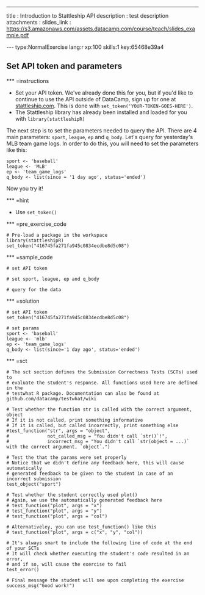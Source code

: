 ---
title       : Introduction to Stattleship API
description : test description
attachments :
  slides_link : https://s3.amazonaws.com/assets.datacamp.com/course/teach/slides_example.pdf

--- type:NormalExercise lang:r xp:100 skills:1 key:65468e39a4
## Set API token and parameters

*** =instructions
- Set your API token. We've already done this for you, but if you'd like to continue to use the API outside of DataCamp, sign up for one at [stattleship.com](https://www.stattleship.com/). This is done with `set_token('YOUR-TOKEN-GOES-HERE')`.
- The Stattleship library has already been installed and loaded for you with `library(stattleshipR)`

The next step is to set the parameters needed to query the API. There are 4 main parameters: `sport`, `league`, `ep` and `q_body`. 
Let's query for yesterday's MLB team game logs. In order to do this, you will need to set the parameters like this:

```
sport <- 'baseball'
league <- 'MLB'
ep <- 'team_game_logs'
q_body <- list(since = '1 day ago', status='ended')

```

Now you try it!

*** =hint
- Use `set_token()`

*** =pre_exercise_code
```{r}
# Pre-load a package in the workspace
library(stattleshipR)
set_token("416745fa271fa945c0834ecdbe8d5c08")

```

*** =sample_code
```{r}
# set API token

# set sport, league, ep and q_body

# query for the data

```

*** =solution
```{r}
# set API token
set_token("416745fa271fa945c0834ecdbe8d5c08")

# set params
sport <- 'baseball'
league <- 'mlb'
ep <- 'team_game_logs'
q_body <- list(since='1 day ago', status='ended')

```

*** =sct
```{r}
# The sct section defines the Submission Correctness Tests (SCTs) used to
# evaluate the student's response. All functions used here are defined in the 
# testwhat R package. Documentation can also be found at github.com/datacamp/testwhat/wiki

# Test whether the function str is called with the correct argument, object
# If it is not called, print something informative
# If it is called, but called incorrectly, print something else
#test_function("str", args = "object",
#              not_called_msg = "You didn't call `str()`!",
#              incorrect_msg = "You didn't call `str(object = ...)` with the correct argument, `object`.")

# Test the that the params were set properly
# Notice that we didn't define any feedback here, this will cause automatically 
# generated feedback to be given to the student in case of an incorrect submission
test_object("sport")

# Test whether the student correctly used plot()
# Again, we use the automatically generated feedback here
# test_function("plot", args = "x")
# test_function("plot", args = "y")
# test_function("plot", args = "col")

# Alternativeley, you can use test_function() like this
# test_function("plot", args = c("x", "y", "col"))

# It's always smart to include the following line of code at the end of your SCTs
# It will check whether executing the student's code resulted in an error, 
# and if so, will cause the exercise to fail
test_error()

# Final message the student will see upon completing the exercise
success_msg("Good work!")
```
